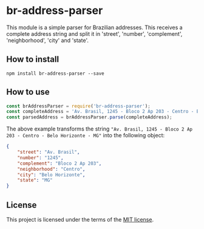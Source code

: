 # br-address-parser

This module is a simple parser for Brazilian addresses. This receives a complete address string and split it in 'street', 'number', 'complement', 'neighborhood', 'city' and 'state'.

## How to install

```
npm install br-address-parser --save
```

## How to use

```javascript
const brAddressParser = require('br-address-parser');
const completeAddress = 'Av. Brasil, 1245 - Bloco 2 Ap 203 - Centro - Belo Horizonte - MG';
const parsedAddress = brAddressParser.parse(completeAddress);
```
The above example transforms the string `"Av. Brasil, 1245 - Bloco 2 Ap 203 - Centro - Belo Horizonte - MG"` into the following object: 
```json
{
    "street": "Av. Brasil",
    "number": "1245",
    "complement": "Bloco 2 Ap 203",
    "neighborhood": "Centro",
    "city": "Belo Horizonte",
    "state": "MG"
}
```

## License

This project is licensed under the terms of the [MIT license](LICENSE).
